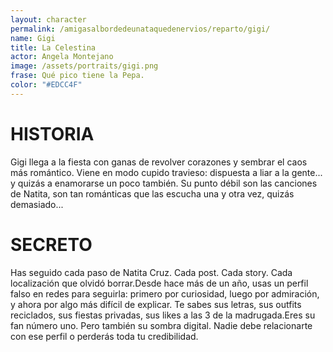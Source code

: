 ```yaml
---
layout: character
permalink: /amigasalbordedeunataquedenervios/reparto/gigi/
name: Gigi
title: La Celestina
actor: Angela Montejano
image: /assets/portraits/gigi.png
frase: Qué pico tiene la Pepa.
color: "#EDCC4F"
---
```


# HISTORIA

Gigi llega a la fiesta con ganas de revolver corazones y sembrar el caos más romántico. Viene en modo cupido travieso: dispuesta a liar a la gente... y quizás a enamorarse un poco también. Su punto débil son las canciones de Natita, son tan románticas que las escucha una y otra vez, quizás demasiado...

# SECRETO

Has seguido cada paso de Natita Cruz. Cada post. Cada story. Cada localización que olvidó borrar.Desde hace más de un año, usas un perfil falso en redes para seguirla: primero por curiosidad, luego por admiración, y ahora por algo más difícil de explicar. Te sabes sus letras, sus outfits reciclados, sus fiestas privadas, sus likes a las 3 de la madrugada.Eres su fan número uno. Pero también su sombra digital. Nadie debe relacionarte con ese perfil o perderás toda tu credibilidad.

